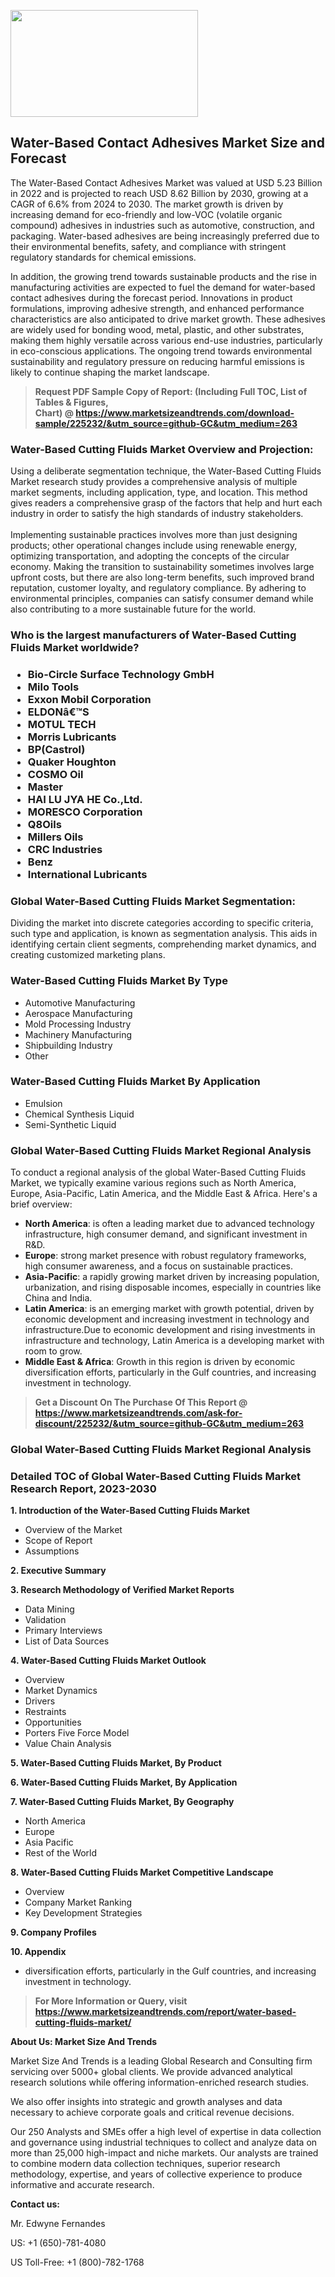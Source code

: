 <p><img class="alignnone size-medium wp-image-20088" src="https://ffe5etoiles.com/wp-content/uploads/2024/12/MST1-300x171.png" alt="" width="300" height="171" /></p><h2>Water-Based Contact Adhesives Market Size and Forecast</h2><p>The Water-Based Contact Adhesives Market was valued at USD 5.23 Billion in 2022 and is projected to reach USD 8.62 Billion by 2030, growing at a CAGR of 6.6% from 2024 to 2030. The market growth is driven by increasing demand for eco-friendly and low-VOC (volatile organic compound) adhesives in industries such as automotive, construction, and packaging. Water-based adhesives are being increasingly preferred due to their environmental benefits, safety, and compliance with stringent regulatory standards for chemical emissions.</p><p>In addition, the growing trend towards sustainable products and the rise in manufacturing activities are expected to fuel the demand for water-based contact adhesives during the forecast period. Innovations in product formulations, improving adhesive strength, and enhanced performance characteristics are also anticipated to drive market growth. These adhesives are widely used for bonding wood, metal, plastic, and other substrates, making them highly versatile across various end-use industries, particularly in eco-conscious applications. The ongoing trend towards environmental sustainability and regulatory pressure on reducing harmful emissions is likely to continue shaping the market landscape.</p></p><blockquote id="" class=""><strong>Request PDF Sample Copy of Report: (Including Full TOC, List of Tables &amp; Figures, Chart)&nbsp;@&nbsp;<strong><a href="https://www.marketsizeandtrends.com/download-sample/225232/&utm_source=github-GC&utm_medium=263" target="_blank">https://www.marketsizeandtrends.com/download-sample/225232/&utm_source=github-GC&utm_medium=263</a></strong></strong></blockquote><h3 id="" class="">Water-Based Cutting Fluids Market&nbsp;Overview and Projection:</h3><p id="" class="">Using a deliberate segmentation technique, the Water-Based Cutting Fluids Market research study provides a comprehensive analysis of multiple market segments, including application, type, and location. This method gives readers a comprehensive grasp of the factors that help and hurt each industry in order to satisfy the high standards of industry stakeholders. <br /> <br />Implementing sustainable practices involves more than just designing products; other operational changes include using renewable energy, optimizing transportation, and adopting the concepts of the circular economy. Making the transition to sustainability sometimes involves large upfront costs, but there are also long-term benefits, such improved brand reputation, customer loyalty, and regulatory compliance. By adhering to environmental principles, companies can satisfy consumer demand while also contributing to a more sustainable future for the world.</p><h3 id="" class="">Who is the largest manufacturers of&nbsp;Water-Based Cutting Fluids Market worldwide?</h3><h3 class=""><p><ul><li>Bio-Circle Surface Technology GmbH </li><li> Milo Tools </li><li> Exxon Mobil Corporation </li><li> ELDONâ€™S </li><li> MOTUL TECH </li><li> Morris Lubricants </li><li> BP(Castrol) </li><li> Quaker Houghton </li><li> COSMO Oil </li><li> Master </li><li> HAI LU JYA HE Co.,Ltd. </li><li> MORESCO Corporation </li><li> Q8Oils </li><li> Millers Oils </li><li> CRC Industries </li><li> Benz </li><li> International Lubricants</li></ul></p></h3><h3 id="" class="">Global&nbsp;Water-Based Cutting Fluids Market Segmentation:</h3><p id="" class="">Dividing the market into discrete categories according to specific criteria, such type and application, is known as segmentation analysis. This aids in identifying certain client segments, comprehending market dynamics, and creating customized marketing plans.</p><h3 id="" class="">Water-Based Cutting Fluids Market&nbsp;By Type</h3><p><p><ul><li>Automotive Manufacturing</li><li> Aerospace Manufacturing</li><li> Mold Processing Industry</li><li> Machinery Manufacturing</li><li> Shipbuilding Industry</li><li> Other</p></li></ul></p></p><h3 id="" class="">Water-Based Cutting Fluids Market&nbsp;By Application</h3><p class=""><p><ul><li>Emulsion</li><li> Chemical Synthesis Liquid</li><li> Semi-Synthetic Liquid</li></ul></p></p><h3 id="" class="">Global Water-Based Cutting Fluids Market Regional Analysis</h3><p id="" class="">To conduct a regional analysis of the global Water-Based Cutting Fluids Market, we typically examine various regions such as North America, Europe, Asia-Pacific, Latin America, and the Middle East &amp; Africa. Here's a brief overview:</p><ul><li><strong>North America</strong>: is often a leading market due to advanced technology infrastructure, high consumer demand, and significant investment in R&amp;D.</li><li><strong>Europe</strong>: strong market presence with robust regulatory frameworks, high consumer awareness, and a focus on sustainable practices.</li><li><strong>Asia-Pacific</strong>: a rapidly growing market driven by increasing population, urbanization, and rising disposable incomes, especially in countries like China and India.</li><li><strong>Latin America</strong>: is an emerging market with growth potential, driven by economic development and increasing investment in technology and infrastructure.Due to economic development and rising investments in infrastructure and technology, Latin America is a developing market with room to grow.</li><li><strong>Middle East &amp; Africa</strong>: Growth in this region is driven by economic diversification efforts, particularly in the Gulf countries, and increasing investment in technology.</li></ul><blockquote id="" class=""><strong>Get a Discount On The Purchase Of This Report @ <strong><a href="https://www.marketsizeandtrends.com/ask-for-discount/225232/&utm_source=github-GC&utm_medium=263" target="_blank">https://www.marketsizeandtrends.com/ask-for-discount/225232/&utm_source=github-GC&utm_medium=263</a></strong></strong></blockquote><h3 id="" class="">Global Water-Based Cutting Fluids Market Regional Analysis</h3><h3 id="" class="">Detailed TOC of Global Water-Based Cutting Fluids Market Research Report, 2023-2030</h3><p id="" class=""><strong>1. Introduction of the Water-Based Cutting Fluids Market</strong></p><ul><li>Overview of the Market</li><li>Scope of Report</li><li>Assumptions</li></ul><p id="" class=""><strong>2. Executive Summary</strong></p><p id="" class=""><strong>3. Research Methodology of Verified Market Reports</strong></p><ul><li>Data Mining</li><li>Validation</li><li>Primary Interviews</li><li>List of Data Sources</li></ul><p id="" class=""><strong>4. Water-Based Cutting Fluids Market Outlook</strong></p><ul><li>Overview</li><li>Market Dynamics</li><li>Drivers</li><li>Restraints</li><li>Opportunities</li><li>Porters Five Force Model</li><li>Value Chain Analysis</li></ul><p id="" class=""><strong>5. Water-Based Cutting Fluids Market, By Product</strong></p><p id="" class=""><strong>6. Water-Based Cutting Fluids Market, By Application</strong></p><p id="" class=""><strong>7. Water-Based Cutting Fluids Market, By Geography</strong></p><ul><li>North America</li><li>Europe</li><li>Asia Pacific</li><li>Rest of the World</li></ul><p id="" class=""><strong>8. Water-Based Cutting Fluids Market Competitive Landscape</strong></p><ul><li>Overview</li><li>Company Market Ranking</li><li>Key Development Strategies</li></ul><p id="" class=""><strong>9. Company Profiles</strong></p><p id="" class=""><strong>10. Appendix</strong></p><ul><li>diversification efforts, particularly in the Gulf countries, and increasing investment in technology.</li></ul><blockquote id="" class=""><strong>For More Information or Query, visit <strong><strong><a href="https://www.marketsizeandtrends.com/report/water-based-cutting-fluids-market/" target="_blank">https://www.marketsizeandtrends.com/report/water-based-cutting-fluids-market/</a></strong></strong></strong></blockquote><p id="" class=""><strong>About Us: Market Size And Trends</strong></p><p id="" class="">Market Size And Trends is a leading Global Research and Consulting firm servicing over 5000+ global clients. We provide advanced analytical research solutions while offering information-enriched research studies.</p><p id="" class="">We also offer insights into strategic and growth analyses and data necessary to achieve corporate goals and critical revenue decisions.</p><p id="" class="">Our 250 Analysts and SMEs offer a high level of expertise in data collection and governance using industrial techniques to collect and analyze data on more than 25,000 high-impact and niche markets. Our analysts are trained to combine modern data collection techniques, superior research methodology, expertise, and years of collective experience to produce informative and accurate research.</p><p id="" class=""><strong>Contact us:</strong></p><p id="" class="">Mr. Edwyne Fernandes</p><p id="" class="">US: +1 (650)-781-4080</p><p id="" class="">US Toll-Free: +1 (800)-782-1768</p>

